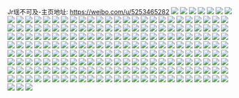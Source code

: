 Jr瑶不可及-主页地址: https://weibo.com/u/5253465282 
![](https://wx4.sinaimg.cn/mw2000/005Jx0j0ly1h7ufurehvrj30u0140gv1.jpg) 
![](https://wx4.sinaimg.cn/mw2000/005Jx0j0ly1h7ufuspxxlj30u0140qec.jpg) 
![](https://wx4.sinaimg.cn/mw2000/005Jx0j0ly1h7ufus0j9tj30u0140amk.jpg) 
![](https://wx4.sinaimg.cn/mw2000/005Jx0j0ly1h715gzdjzlj30u0140ab3.jpg) 
![](https://wx4.sinaimg.cn/mw2000/005Jx0j0ly1h715gyx79tj30u0140aex.jpg) 
![](https://wx4.sinaimg.cn/mw2000/005Jx0j0ly1h709oe6vkkj30u0140acn.jpg) 
![](https://wx4.sinaimg.cn/mw2000/005Jx0j0ly1h6x581arf2j30u01syteq.jpg) 
![](https://wx4.sinaimg.cn/mw2000/005Jx0j0ly1h6nv8ljyr4j30u0140myt.jpg) 
![](https://wx4.sinaimg.cn/mw2000/005Jx0j0ly1h6nv8mcj3tj30u0140wl3.jpg) 
![](https://wx4.sinaimg.cn/mw2000/005Jx0j0ly1h6nv8lxtflj30u0140dh7.jpg) 
![](https://wx4.sinaimg.cn/mw2000/005Jx0j0ly1h6nv8ms34wj30u013z75c.jpg) 
![](https://wx4.sinaimg.cn/mw2000/005Jx0j0ly1h6fqao4sppj31400u0gte.jpg) 
![](https://wx4.sinaimg.cn/mw2000/005Jx0j0ly1h6fqbe9pp3j30u01407ik.jpg) 
![](https://wx4.sinaimg.cn/mw2000/005Jx0j0gy1h4v9jezyroj32c03407wj.jpg) 
![](https://wx4.sinaimg.cn/mw2000/005Jx0j0gy1h4v9jn6mbxj32c0340e81.jpg) 
![](https://wx4.sinaimg.cn/mw2000/005Jx0j0ly1h4j4is7222j31r40zk14d.jpg) 
![](https://wx4.sinaimg.cn/mw2000/005Jx0j0ly1h4j4isntgij31r40zkasc.jpg) 
![](https://wx4.sinaimg.cn/mw2000/005Jx0j0ly1h4j4it12jyj31r40zkamb.jpg) 
![](https://wx4.sinaimg.cn/mw2000/005Jx0j0ly1h4j4itg38tj31r40zkk5a.jpg) 
![](https://wx4.sinaimg.cn/mw2000/005Jx0j0ly1h4j4iunk6ej3334220e82.jpg) 
![](https://wx4.sinaimg.cn/mw2000/005Jx0j0ly1h4j4ivmc5tj3334220npd.jpg) 
![](https://wx4.sinaimg.cn/mw2000/005Jx0j0ly1h4j4ixgzjhj33342207wi.jpg) 
![](https://wx4.sinaimg.cn/mw2000/005Jx0j0ly1h4j4iz9ygcj32tv1vu4qq.jpg) 
![](https://wx4.sinaimg.cn/mw2000/005Jx0j0ly1h4j4j0h8eoj3334220u0x.jpg) 
![](https://wx4.sinaimg.cn/mw2000/005Jx0j0ly1h44hmtgvswj33342bckjn.jpg) 
![](https://wx4.sinaimg.cn/mw2000/005Jx0j0ly1h3wfolya5xj32c0340u0x.jpg) 
![](https://wx4.sinaimg.cn/mw2000/005Jx0j0ly1h3wforhfwij32bc334u0y.jpg) 
![](https://wx4.sinaimg.cn/mw2000/005Jx0j0ly1h3wfoj16f8j32322s3kjm.jpg) 
![](https://wx4.sinaimg.cn/mw2000/005Jx0j0ly1h3wfot689hj32bc334e82.jpg) 
![](https://wx4.sinaimg.cn/mw2000/005Jx0j0ly1h3wfoorosqj32bc334qv6.jpg) 
![](https://wx4.sinaimg.cn/mw2000/005Jx0j0ly1h3wfokwjh1j324h2tzhdu.jpg) 
![](https://wx4.sinaimg.cn/mw2000/005Jx0j0ly1h3wfonfheyj32bc334qv6.jpg) 
![](https://wx4.sinaimg.cn/mw2000/005Jx0j0ly1h3wfoq5gtbj32bc334u0y.jpg) 
![](https://wx4.sinaimg.cn/mw2000/005Jx0j0ly1h3wfoh4w6ij31qc2b4x6p.jpg) 
![](https://wx4.sinaimg.cn/mw2000/005Jx0j0ly1h3wfouhqqxj32bc334kjm.jpg) 
![](https://wx4.sinaimg.cn/mw2000/005Jx0j0ly1h3wfow3p43j32bc334kjn.jpg) 
![](https://wx4.sinaimg.cn/mw2000/005Jx0j0ly1h3wfoyockij32bc334b2b.jpg) 
![](https://wx4.sinaimg.cn/mw2000/005Jx0j0ly1h3wfp0hhzmj32bc334e82.jpg) 
![](https://wx4.sinaimg.cn/mw2000/005Jx0j0ly1h3wfp2annoj32bc334npf.jpg) 
![](https://wx4.sinaimg.cn/mw2000/005Jx0j0ly1h3wfp46k8kj32bc334e83.jpg) 
![](https://wx4.sinaimg.cn/mw2000/005Jx0j0ly1h3wfpm1u0ej32bc334e83.jpg) 
![](https://wx4.sinaimg.cn/mw2000/005Jx0j0ly1h3wfpnnm6rj32bc334e82.jpg) 
![](https://wx4.sinaimg.cn/mw2000/005Jx0j0ly1h3qono9h33j33402c01kz.jpg) 
![](https://wx4.sinaimg.cn/mw2000/005Jx0j0ly1h3qonquhymj31sc2ds4qq.jpg) 
![](https://wx4.sinaimg.cn/mw2000/005Jx0j0ly1h3qonz1cvoj32bc2bc4qq.jpg) 
![](https://wx4.sinaimg.cn/mw2000/005Jx0j0ly1h3qonoxy1uj30sg1by7hv.jpg) 
![](https://wx4.sinaimg.cn/mw2000/005Jx0j0ly1h3qonxo2wwj33342bchdv.jpg) 
![](https://wx4.sinaimg.cn/mw2000/005Jx0j0ly1h3qonv4io2j33342bc4qs.jpg) 
![](https://wx4.sinaimg.cn/mw2000/005Jx0j0ly1h3qons364dj32bc2bc7wi.jpg) 
![](https://wx4.sinaimg.cn/mw2000/005Jx0j0ly1h3nt87p1rnj31qz2bznpd.jpg) 
![](https://wx4.sinaimg.cn/mw2000/005Jx0j0ly1h3nt8it07cj327e28tnpe.jpg) 
![](https://wx4.sinaimg.cn/mw2000/005Jx0j0ly1h3nt8chefrj31m225enpd.jpg) 
![](https://wx4.sinaimg.cn/mw2000/005Jx0j0ly1h3nt89r6l8j32c0340e83.jpg) 
![](https://wx4.sinaimg.cn/mw2000/005Jx0j0ly1h3nt8eceiej32c0340hdv.jpg) 
![](https://wx4.sinaimg.cn/mw2000/005Jx0j0ly1h3nt8bga5lj32c0340b2b.jpg) 
![](https://wx4.sinaimg.cn/mw2000/005Jx0j0ly1h3nt8hg2vzj32a12d27wj.jpg) 
![](https://wx4.sinaimg.cn/mw2000/005Jx0j0ly1h3nt8frvbtj31sc2dsnpe.jpg) 
![](https://wx4.sinaimg.cn/mw2000/005Jx0j0ly1h3nt86evavj32bc2bchdu.jpg) 
![](https://wx4.sinaimg.cn/mw2000/005Jx0j0ly1h3kwna5pgfj30sf0ir0vd.jpg) 
![](https://wx4.sinaimg.cn/mw2000/005Jx0j0ly1h3kwn9x5h8j30sf0iwwhs.jpg) 
![](https://wx4.sinaimg.cn/mw2000/005Jx0j0ly1h3kwnalo39j31cc1t81kx.jpg) 
![](https://wx4.sinaimg.cn/mw2000/005Jx0j0ly1h3kwmbxqjvj31jk2qshdt.jpg) 
![](https://wx4.sinaimg.cn/mw2000/005Jx0j0ly1h34p5llqxdj31400u0ju7.jpg) 
![](https://wx4.sinaimg.cn/mw2000/005Jx0j0ly1h34p5pfgolj31kw16onpd.jpg) 
![](https://wx4.sinaimg.cn/mw2000/005Jx0j0ly1h34p5l89xuj31kw16onpd.jpg) 
![](https://wx4.sinaimg.cn/mw2000/005Jx0j0ly1h31t8x0uszj31mv26ie81.jpg) 
![](https://wx4.sinaimg.cn/mw2000/005Jx0j0ly1h31t8xvrx6j31fj1wqaz8.jpg) 
![](https://wx4.sinaimg.cn/mw2000/005Jx0j0ly1h31t925un9j31fl1wsx5n.jpg) 
![](https://wx4.sinaimg.cn/mw2000/005Jx0j0ly1h31t8z5xwqj33342bckjm.jpg) 
![](https://wx4.sinaimg.cn/mw2000/005Jx0j0ly1h31t912v3hj33342bcnpf.jpg) 
![](https://wx4.sinaimg.cn/mw2000/005Jx0j0ly1h2zj0hvthxj31400u0gqm.jpg) 
![](https://wx4.sinaimg.cn/mw2000/005Jx0j0ly1h2zj0ipougj30sg0sg0wn.jpg) 
![](https://wx4.sinaimg.cn/mw2000/005Jx0j0ly1h2zj0i6s4cj31400u07a3.jpg) 
![](https://wx4.sinaimg.cn/mw2000/005Jx0j0ly1h2zj0igvusj30u01400yi.jpg) 
![](https://wx4.sinaimg.cn/mw2000/005Jx0j0ly1h2x7ekzxl7j30sg3k0npd.jpg) 
![](https://wx4.sinaimg.cn/mw2000/005Jx0j0ly1h2x7ejnfx5j30sg3k0qv5.jpg) 
![](https://wx4.sinaimg.cn/mw2000/005Jx0j0ly1h2x7eg6ibkj30sg3k0qv5.jpg) 
![](https://wx4.sinaimg.cn/mw2000/005Jx0j0ly1h2x7eb9lxqj30sg2yo7wh.jpg) 
![](https://wx4.sinaimg.cn/mw2000/005Jx0j0ly1h2x7e73m7oj32bc334qv7.jpg) 
![](https://wx4.sinaimg.cn/mw2000/005Jx0j0ly1h2x7eeedmdj30sg1s0wzi.jpg) 
![](https://wx4.sinaimg.cn/mw2000/005Jx0j0ly1h2x7edq13cj30sg2dc4qp.jpg) 
![](https://wx4.sinaimg.cn/mw2000/005Jx0j0ly1h2x7ei6nw5j33342bcnpf.jpg) 
![](https://wx4.sinaimg.cn/mw2000/005Jx0j0ly1h2x7eci4bqj30sg2dckjl.jpg) 
![](https://wx4.sinaimg.cn/mw2000/005Jx0j0ly1h2x7e8fauvj30sg2yokjl.jpg) 
![](https://wx4.sinaimg.cn/mw2000/005Jx0j0ly1h2x7e9f92tj30sg2yohdt.jpg) 
![](https://wx4.sinaimg.cn/mw2000/005Jx0j0ly1h2x7emzvpgj33342bc7wk.jpg) 
![](https://wx4.sinaimg.cn/mw2000/005Jx0j0ly1h2oczr0acaj32bc2bchdu.jpg) 
![](https://wx4.sinaimg.cn/mw2000/005Jx0j0ly1h2oczs5jvkj32bc2bce81.jpg) 
![](https://wx4.sinaimg.cn/mw2000/005Jx0j0ly1h2ocztaic0j32bc2bc7wi.jpg) 
![](https://wx4.sinaimg.cn/mw2000/005Jx0j0ly1h2oczujy9tj32bc2bckjm.jpg) 
![](https://wx4.sinaimg.cn/mw2000/005Jx0j0ly1h2oczvuje3j32bc2bce82.jpg) 
![](https://wx4.sinaimg.cn/mw2000/005Jx0j0ly1h2oczxec2oj32bc2bcu0x.jpg) 
![](https://wx4.sinaimg.cn/mw2000/005Jx0j0ly1h2hgkcz1bij30qo17yjya.jpg) 
![](https://wx4.sinaimg.cn/mw2000/005Jx0j0ly1h2hgkdc89xj30u00mijvk.jpg) 
![](https://wx4.sinaimg.cn/mw2000/005Jx0j0ly1h2dhkt7rltj335s35s7wj.jpg) 
![](https://wx4.sinaimg.cn/mw2000/005Jx0j0ly1h2dhkqllntj335s35se83.jpg) 
![](https://wx4.sinaimg.cn/mw2000/005Jx0j0ly1h2clrx5jjsj30u00at0to.jpg) 
![](https://wx4.sinaimg.cn/mw2000/005Jx0j0ly1h289skidfbj31u22funpd.jpg) 
![](https://wx4.sinaimg.cn/mw2000/005Jx0j0ly1h289sls27dj31pz2ape81.jpg) 
![](https://wx4.sinaimg.cn/mw2000/005Jx0j0ly1h289srac6ej32bc2bcx6q.jpg) 
![](https://wx4.sinaimg.cn/mw2000/005Jx0j0ly1h289sn1vwsj31w01w04qp.jpg) 
![](https://wx4.sinaimg.cn/mw2000/005Jx0j0ly1h289snzc92j31w01w0x4e.jpg) 
![](https://wx4.sinaimg.cn/mw2000/005Jx0j0ly1h289soy876j32bc2bcu0x.jpg) 
![](https://wx4.sinaimg.cn/mw2000/005Jx0j0ly1h2081xgrkvj32bc334e82.jpg) 
![](https://wx4.sinaimg.cn/mw2000/005Jx0j0ly1h2081xutf1j30w00o0afs.jpg) 
![](https://wx4.sinaimg.cn/mw2000/005Jx0j0ly1h1wl81voefj30u005ut8w.jpg) 
![](https://wx4.sinaimg.cn/mw2000/005Jx0j0ly1h1wl825y5gj30u00jbq44.jpg) 
![](https://wx4.sinaimg.cn/mw2000/005Jx0j0ly1h1wl82eaxqj30u005st8x.jpg) 
![](https://wx4.sinaimg.cn/mw2000/005Jx0j0ly1h1wl82nuklj30u00eegmi.jpg) 
![](https://wx4.sinaimg.cn/mw2000/005Jx0j0ly1h1vc94syuhj32bc2bc7wi.jpg) 
![](https://wx4.sinaimg.cn/mw2000/005Jx0j0ly1h1vc96vug1j32bc3347wj.jpg) 
![](https://wx4.sinaimg.cn/mw2000/005Jx0j0ly1h1vc98ouwvj323q23qhdt.jpg) 
![](https://wx4.sinaimg.cn/mw2000/005Jx0j0ly1h1vc99hz6wj31kw1kwqqs.jpg) 
![](https://wx4.sinaimg.cn/mw2000/005Jx0j0ly1h1l7sqhlrtj32bc2bcb2b.jpg) 
![](https://wx4.sinaimg.cn/mw2000/005Jx0j0ly1h1l7so21gbj32bc2bcqv6.jpg) 
![](https://wx4.sinaimg.cn/mw2000/005Jx0j0ly1h1l7ssuqvnj32bc2bcx6q.jpg) 
![](https://wx4.sinaimg.cn/mw2000/005Jx0j0ly1h1l7svkridj33342bcb2b.jpg) 
![](https://wx4.sinaimg.cn/mw2000/005Jx0j0ly1h1ao29en7kj32bc2bcb2a.jpg) 
![](https://wx4.sinaimg.cn/mw2000/005Jx0j0ly1h1ao2b2iygj32bc2bcb2a.jpg) 
![](https://wx4.sinaimg.cn/mw2000/005Jx0j0ly1h17u0m1kc9j30o01hcnay.jpg) 
![](https://wx4.sinaimg.cn/mw2000/005Jx0j0ly1h13vvc67c5j32bc2bc7wi.jpg) 
![](https://wx4.sinaimg.cn/mw2000/005Jx0j0ly1h13vve2wh2j32bc2bckjm.jpg) 
![](https://wx4.sinaimg.cn/mw2000/005Jx0j0ly1h115uyv3ybj30u0140dzj.jpg) 
![](https://wx4.sinaimg.cn/mw2000/005Jx0j0ly1h0i0b6am20j30wi0g0q53.jpg) 
![](https://wx4.sinaimg.cn/mw2000/005Jx0j0ly1h00dyekishj32bc2bckjm.jpg) 
![](https://wx4.sinaimg.cn/mw2000/005Jx0j0ly1h00dydkpnuj32o02o07wj.jpg) 
![](https://wx4.sinaimg.cn/mw2000/005Jx0j0ly1h00dyfew8mj31w02io4qp.jpg) 
![](https://wx4.sinaimg.cn/mw2000/005Jx0j0ly1h00dygi0n5j31w02io7wh.jpg) 
![](https://wx4.sinaimg.cn/mw2000/005Jx0j0ly1gzzdgtjog2j31x72vpx6p.jpg) 
![](https://wx4.sinaimg.cn/mw2000/005Jx0j0ly1gzzdgx2q2qj31wx2vax6p.jpg) 
![](https://wx4.sinaimg.cn/mw2000/005Jx0j0ly1gzf6bgn8guj31sc2ds4qp.jpg) 
![](https://wx4.sinaimg.cn/mw2000/005Jx0j0ly1gzf6bhf3joj31sc1sc7qo.jpg) 
![](https://wx4.sinaimg.cn/mw2000/005Jx0j0ly1gzf6bi0olfj31sc1sch6h.jpg) 
![](https://wx4.sinaimg.cn/mw2000/005Jx0j0ly1gzf6bixu3vj31sc1sc4qp.jpg) 
![](https://wx4.sinaimg.cn/mw2000/005Jx0j0ly1gzdejbonrsj32801o0npd.jpg) 
![](https://wx4.sinaimg.cn/mw2000/005Jx0j0ly1gzdejdn8xrj32801o0u0x.jpg) 
![](https://wx4.sinaimg.cn/mw2000/005Jx0j0ly1gzdejacs62j32bc2bcnpe.jpg) 
![](https://wx4.sinaimg.cn/mw2000/005Jx0j0ly1gzdejf3afoj31sc2ds1kx.jpg) 
![](https://wx4.sinaimg.cn/mw2000/005Jx0j0ly1gzbtds9sadj32bc2bce82.jpg) 
![](https://wx4.sinaimg.cn/mw2000/005Jx0j0ly1gz6gx9tidpj31wf1fbqnj.jpg) 
![](https://wx4.sinaimg.cn/mw2000/005Jx0j0ly1gz6gx94mjtj32bc2bcx6q.jpg) 
![](https://wx4.sinaimg.cn/mw2000/005Jx0j0ly1gz6gxd69tlj32bc2bc7wi.jpg) 
![](https://wx4.sinaimg.cn/mw2000/005Jx0j0ly1gz6gxatjfkj32bc2bchdu.jpg) 
![](https://wx4.sinaimg.cn/mw2000/005Jx0j0ly1gz6gxc19ztj32bc2bcu0x.jpg) 
![](https://wx4.sinaimg.cn/mw2000/005Jx0j0ly1gz6gx83hruj32o02o0b29.jpg) 
![](https://wx4.sinaimg.cn/mw2000/005Jx0j0ly1gz0mhvi82wj32bc2bcb2a.jpg) 
![](https://wx4.sinaimg.cn/mw2000/005Jx0j0ly1gz0mhx846kj32bc334x6r.jpg) 
![](https://wx4.sinaimg.cn/mw2000/005Jx0j0ly1gz0mhyuhwxj32bc2bcb2a.jpg) 
![](https://wx4.sinaimg.cn/mw2000/005Jx0j0ly1gz0mi0dvaqj323y23ynpd.jpg) 
![](https://wx4.sinaimg.cn/mw2000/005Jx0j0ly1gyrln01c2nj31sc2dsx6r.jpg) 
![](https://wx4.sinaimg.cn/mw2000/005Jx0j0ly1gyrln1n9s9j31sc2dsu0x.jpg) 
![](https://wx4.sinaimg.cn/mw2000/005Jx0j0ly1gya17r64igj31sc2ds1kx.jpg) 
![](https://wx4.sinaimg.cn/mw2000/005Jx0j0ly1gya17oxse4j328b28bu0x.jpg) 
![](https://wx4.sinaimg.cn/mw2000/005Jx0j0ly1gya17t9jvzj31y01y0npd.jpg) 
![](https://wx4.sinaimg.cn/mw2000/005Jx0j0ly1gya17v394gj31j31j3tp7.jpg) 
![](https://wx4.sinaimg.cn/mw2000/005Jx0j0ly1gya1871jarj32bc2bcqv6.jpg) 
![](https://wx4.sinaimg.cn/mw2000/005Jx0j0ly1gya184lqhcj325w25w7wh.jpg) 
![](https://wx4.sinaimg.cn/mw2000/005Jx0j0ly1gya17x7f9bj31sc1sce81.jpg) 
![](https://wx4.sinaimg.cn/mw2000/005Jx0j0ly1gya182rkk4j32bc2bcb2a.jpg) 
![](https://wx4.sinaimg.cn/mw2000/005Jx0j0ly1gya180488tj32bc2bc1kz.jpg) 
![](https://wx4.sinaimg.cn/mw2000/005Jx0j0ly1gy23jsyx46j31k03404qq.jpg) 
![](https://wx4.sinaimg.cn/mw2000/005Jx0j0ly1gy23jy0tjvj33342bce83.jpg) 
![](https://wx4.sinaimg.cn/mw2000/005Jx0j0ly1gx22fwbx6pj30u00u0dk4.jpg) 
![](https://wx4.sinaimg.cn/mw2000/005Jx0j0ly1gx22fydwm5j30u00u0aha.jpg) 
![](https://wx4.sinaimg.cn/mw2000/005Jx0j0ly1gx22fv9z19j30u00u0tc8.jpg) 
![](https://wx4.sinaimg.cn/mw2000/005Jx0j0ly1gx22fwpft3j30u00u078f.jpg) 
![](https://wx4.sinaimg.cn/mw2000/005Jx0j0ly1gx22fxu5rbj30u00u0ae5.jpg) 
![](https://wx4.sinaimg.cn/mw2000/005Jx0j0ly1gx22fvxf9zj30u00u0aes.jpg) 
![](https://wx4.sinaimg.cn/mw2000/005Jx0j0ly1gwiic4gfkqj30u00u0q83.jpg) 
![](https://wx4.sinaimg.cn/mw2000/005Jx0j0ly1gwiica8xf0j30u00u0jv5.jpg) 
![](https://wx4.sinaimg.cn/mw2000/005Jx0j0ly1gwiic5cf3gj30u00u0wiz.jpg) 
![](https://wx4.sinaimg.cn/mw2000/005Jx0j0ly1gwiic631a1j30u013z43r.jpg) 
![](https://wx4.sinaimg.cn/mw2000/005Jx0j0ly1gwiic8e71qj30u00u0djm.jpg) 
![](https://wx4.sinaimg.cn/mw2000/005Jx0j0ly1gwiic6x4c9j30u0140gr7.jpg) 
![](https://wx4.sinaimg.cn/mw2000/005Jx0j0ly1gw8472cod0j30u0140agc.jpg) 
![](https://wx4.sinaimg.cn/mw2000/005Jx0j0ly1gw8473k3xcj30u00u0dr5.jpg) 
![](https://wx4.sinaimg.cn/mw2000/005Jx0j0ly1gw8474quf2j30u00u0dsn.jpg) 
![](https://wx4.sinaimg.cn/mw2000/005Jx0j0ly1gw8475g8klj30u00u00yq.jpg) 
![](https://wx4.sinaimg.cn/mw2000/005Jx0j0ly1gw31rb370lj30u013ztn7.jpg) 
![](https://wx4.sinaimg.cn/mw2000/005Jx0j0ly1gw31reqovyj30u013zas9.jpg) 
![](https://wx4.sinaimg.cn/mw2000/005Jx0j0ly1gw31rbsor3j30uj0u0wlp.jpg) 
![](https://wx4.sinaimg.cn/mw2000/005Jx0j0ly1grzkorjg42j30u0140n0i.jpg) 
![](https://wx4.sinaimg.cn/mw2000/005Jx0j0ly1grzkona52ej30u0140jv9.jpg) 
![](https://wx4.sinaimg.cn/mw2000/005Jx0j0ly1grzkprivrsj30u0140juc.jpg) 
![](https://wx4.sinaimg.cn/mw2000/005Jx0j0ly1grzkome4byj30u0140gr0.jpg) 
![](https://wx4.sinaimg.cn/mw2000/005Jx0j0ly1grzkoljfdzj30u00u0q9n.jpg) 
![](https://wx4.sinaimg.cn/mw2000/005Jx0j0ly1grzkopejvij30u0140aec.jpg) 
![](https://wx4.sinaimg.cn/mw2000/005Jx0j0ly1grzkoqo9hvj30u014041k.jpg) 
![](https://wx4.sinaimg.cn/mw2000/005Jx0j0ly1grzkood01ej30u0140gp7.jpg) 
![](https://wx4.sinaimg.cn/mw2000/005Jx0j0ly1grzkps7lkyj30u0140adx.jpg) 
![](https://wx4.sinaimg.cn/mw2000/005Jx0j0ly1gq3egjr65bj313z0u0gqp.jpg) 
![](https://wx4.sinaimg.cn/mw2000/005Jx0j0ly1gq3egg7vy3j30u0140432.jpg) 
![](https://wx4.sinaimg.cn/mw2000/005Jx0j0ly1gq3ege5rdyj31400u0dl9.jpg) 
![](https://wx4.sinaimg.cn/mw2000/005Jx0j0ly1gq3egi1ollj31400u043b.jpg) 
![](https://wx4.sinaimg.cn/mw2000/005Jx0j0ly1gq3egcbyh3j30u00u00xh.jpg) 
![](https://wx4.sinaimg.cn/mw2000/005Jx0j0ly1gq3egf1n67j31400u0433.jpg) 
![](https://wx4.sinaimg.cn/mw2000/005Jx0j0ly1gq3egh0bk4j31400u0aem.jpg) 
![](https://wx4.sinaimg.cn/mw2000/005Jx0j0ly1gq3egixwamj31400u0wjp.jpg) 
![](https://wx4.sinaimg.cn/mw2000/005Jx0j0ly1gq3egdbburj31400u0n2o.jpg) 
![](https://wx4.sinaimg.cn/mw2000/005Jx0j0ly1gp016ye4ivj30u0140482.jpg) 
![](https://wx4.sinaimg.cn/mw2000/005Jx0j0ly1gm9rs92aemj32bc2bcu0y.jpg) 
![](https://wx4.sinaimg.cn/mw2000/005Jx0j0ly1gm9rs5qclvj32bc2bc1ky.jpg) 
![](https://wx4.sinaimg.cn/mw2000/005Jx0j0ly1gm9rs7jaecj31kw1kwe82.jpg) 
![](https://wx4.sinaimg.cn/mw2000/005Jx0j0ly1gm9rs9r2jqj30xp19c7wh.jpg) 
![](https://wx4.sinaimg.cn/mw2000/005Jx0j0ly1gj6cg111zqj30u00u0n0u.jpg) 
![](https://wx4.sinaimg.cn/mw2000/005Jx0j0ly1gj6cg1u496j30u00k0myq.jpg) 
![](https://wx4.sinaimg.cn/mw2000/005Jx0j0ly1gj6cg1ipi2j30u00u0djl.jpg) 
![](https://wx4.sinaimg.cn/mw2000/005Jx0j0ly1ggt6lf7erkj315o2bcx6p.jpg) 
![](https://wx4.sinaimg.cn/mw2000/005Jx0j0ly1ggt6lgyl4cj30u00u07qw.jpg) 
![](https://wx4.sinaimg.cn/mw2000/005Jx0j0ly1ggt6li3rn3j33sw3swx6r.jpg) 
